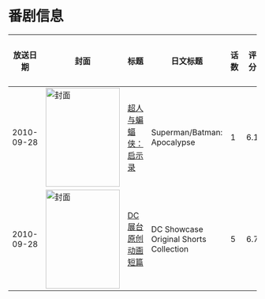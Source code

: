 # 番剧信息

|放送日期|封面|标题|日文标题|话数|评分|评分人数|
|---|---|---|---|---|---|---|
|2010-09-28|<img src="//lain.bgm.tv/pic/cover/c/66/c2/114886_aCVCO.jpg" alt="封面" style="width:150px;height:200px;object-fit:cover;">|[超人与蝙蝠侠：启示录](https://bangumi.tv/subject/114886)|Superman/Batman: Apocalypse|1|6.1|33人评分|
|2010-09-28|<img src="//lain.bgm.tv/pic/cover/c/be/00/137590_wKT21.jpg" alt="封面" style="width:150px;height:200px;object-fit:cover;">|[DC展台原创动画短篇](https://bangumi.tv/subject/137590)|DC Showcase Original Shorts Collection|5|6.7|10人评分|
